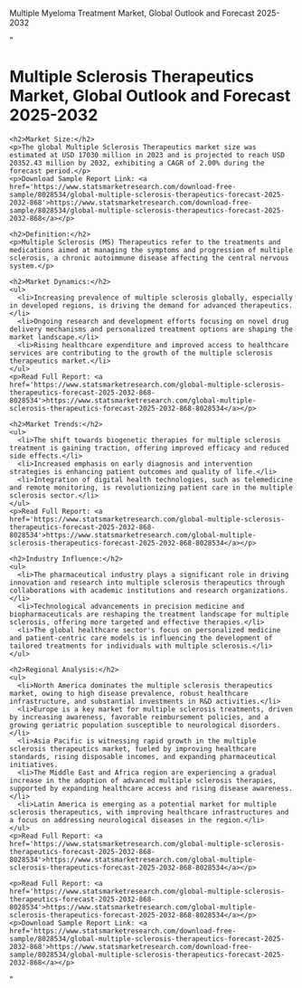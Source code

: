Multiple Myeloma Treatment Market, Global Outlook and Forecast 2025-2032

"<html>
  <body>
    <h1>Multiple Sclerosis Therapeutics Market, Global Outlook and Forecast 2025-2032</h1>
    
    <h2>Market Size:</h2>
    <p>The global Multiple Sclerosis Therapeutics market size was estimated at USD 17030 million in 2023 and is projected to reach USD 20352.43 million by 2032, exhibiting a CAGR of 2.00% during the forecast period.</p>
    <p>Download Sample Report Link: <a href='https://www.statsmarketresearch.com/download-free-sample/8028534/global-multiple-sclerosis-therapeutics-forecast-2025-2032-868'>https://www.statsmarketresearch.com/download-free-sample/8028534/global-multiple-sclerosis-therapeutics-forecast-2025-2032-868</a></p>

    <h2>Definition:</h2>
    <p>Multiple Sclerosis (MS) Therapeutics refer to the treatments and medications aimed at managing the symptoms and progression of multiple sclerosis, a chronic autoimmune disease affecting the central nervous system.</p>
    
    <h2>Market Dynamics:</h2>
    <ul>
      <li>Increasing prevalence of multiple sclerosis globally, especially in developed regions, is driving the demand for advanced therapeutics.</li>
      <li>Ongoing research and development efforts focusing on novel drug delivery mechanisms and personalized treatment options are shaping the market landscape.</li>
      <li>Rising healthcare expenditure and improved access to healthcare services are contributing to the growth of the multiple sclerosis therapeutics market.</li>
    </ul>
    <p>Read Full Report: <a href='https://www.statsmarketresearch.com/global-multiple-sclerosis-therapeutics-forecast-2025-2032-868-8028534'>https://www.statsmarketresearch.com/global-multiple-sclerosis-therapeutics-forecast-2025-2032-868-8028534</a></p>

    <h2>Market Trends:</h2>
    <ul>
      <li>The shift towards biogenetic therapies for multiple sclerosis treatment is gaining traction, offering improved efficacy and reduced side effects.</li>
      <li>Increased emphasis on early diagnosis and intervention strategies is enhancing patient outcomes and quality of life.</li>
      <li>Integration of digital health technologies, such as telemedicine and remote monitoring, is revolutionizing patient care in the multiple sclerosis sector.</li>
    </ul>
    <p>Read Full Report: <a href='https://www.statsmarketresearch.com/global-multiple-sclerosis-therapeutics-forecast-2025-2032-868-8028534'>https://www.statsmarketresearch.com/global-multiple-sclerosis-therapeutics-forecast-2025-2032-868-8028534</a></p>

    <h2>Industry Influence:</h2>
    <ul>
      <li>The pharmaceutical industry plays a significant role in driving innovation and research into multiple sclerosis therapeutics through collaborations with academic institutions and research organizations.</li>
      <li>Technological advancements in precision medicine and biopharmaceuticals are reshaping the treatment landscape for multiple sclerosis, offering more targeted and effective therapies.</li>
      <li>The global healthcare sector's focus on personalized medicine and patient-centric care models is influencing the development of tailored treatments for individuals with multiple sclerosis.</li>
    </ul>

    <h2>Regional Analysis:</h2>
    <ul>
      <li>North America dominates the multiple sclerosis therapeutics market, owing to high disease prevalence, robust healthcare infrastructure, and substantial investments in R&D activities.</li>
      <li>Europe is a key market for multiple sclerosis treatments, driven by increasing awareness, favorable reimbursement policies, and a growing geriatric population susceptible to neurological disorders.</li>
      <li>Asia Pacific is witnessing rapid growth in the multiple sclerosis therapeutics market, fueled by improving healthcare standards, rising disposable incomes, and expanding pharmaceutical initiatives.
      <li>The Middle East and Africa region are experiencing a gradual increase in the adoption of advanced multiple sclerosis therapies, supported by expanding healthcare access and rising disease awareness.</li>
      <li>Latin America is emerging as a potential market for multiple sclerosis therapeutics, with improving healthcare infrastructures and a focus on addressing neurological diseases in the region.</li>
    </ul>
    <p>Read Full Report: <a href='https://www.statsmarketresearch.com/global-multiple-sclerosis-therapeutics-forecast-2025-2032-868-8028534'>https://www.statsmarketresearch.com/global-multiple-sclerosis-therapeutics-forecast-2025-2032-868-8028534</a></p>

    <p>Read Full Report: <a href='https://www.statsmarketresearch.com/global-multiple-sclerosis-therapeutics-forecast-2025-2032-868-8028534'>https://www.statsmarketresearch.com/global-multiple-sclerosis-therapeutics-forecast-2025-2032-868-8028534</a></p>
    <p>Download Sample Report Link: <a href='https://www.statsmarketresearch.com/download-free-sample/8028534/global-multiple-sclerosis-therapeutics-forecast-2025-2032-868'>https://www.statsmarketresearch.com/download-free-sample/8028534/global-multiple-sclerosis-therapeutics-forecast-2025-2032-868</a></p>
  </body>
</html>"
